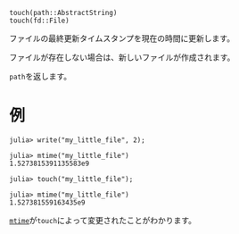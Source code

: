```
touch(path::AbstractString)
touch(fd::File)
```

ファイルの最終更新タイムスタンプを現在の時間に更新します。

ファイルが存在しない場合は、新しいファイルが作成されます。

`path`を返します。

# 例

```julia-repl
julia> write("my_little_file", 2);

julia> mtime("my_little_file")
1.5273815391135583e9

julia> touch("my_little_file");

julia> mtime("my_little_file")
1.527381559163435e9
```

[`mtime`](@ref)が`touch`によって変更されたことがわかります。
